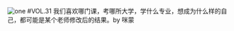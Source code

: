 ![one](http://image.wufazhuce.com/Fj6L7ImpEWjnXWFSAOHTretzA2Or)
#VOL.31
我们喜欢哪门课，考哪所大学，学什么专业，想成为什么样的自己，都可能是某个老师修改后的结果。by 咪蒙